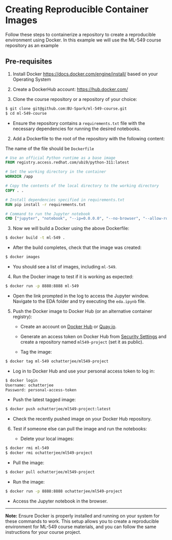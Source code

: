 # Creating Reproducible Container Images

Follow these steps to containerize a repository to create a reproducible environment using Docker. In this example we will use the ML-549 course repository as an example 

## Pre-requisites
1. Install Docker https://docs.docker.com/engine/install/ based on your Operating System
2. Create a DockerHub account: https://hub.docker.com/


1. Clone the course repository or a repository of your choice:
```bash
$ git clone git@github.com:BU-Spark/ml-549-course.git
$ cd ml-549-course
```

   - Ensure the repository contains a `requirements.txt` file with the necessary dependencies for running the desired notebooks.

2. Add a Dockerfile to the root of the repository with the following content:

The name of the file should be `Dockerfile`

```Dockerfile
# Use an official Python runtime as a base image
FROM registry.access.redhat.com/ubi9/python-311:latest

# Set the working directory in the container
WORKDIR /app

# Copy the contents of the local directory to the working directory
COPY . .

# Install dependencies specified in requirements.txt
RUN pip install -r requirements.txt

# Command to run the Jupyter notebook
CMD ["jupyter", "notebook", "--ip=0.0.0.0", "--no-browser", "--allow-root"]
```

3. Now we will build a Docker using the above Dockerfile:
```bash
$ docker build -t ml-549 .
```

   - After the build completes, check that the image was created:
```bash
$ docker images
```

   - You should see a list of images, including `ml-549`.

4. Run the Docker image to test if it is working as expected:
```bash
$ docker run -p 8888:8888 ml-549
```

   - Open the link prompted in the log to access the Jupyter window. Navigate to the EDA folder and try executing the `eda.ipynb` file.

5. Push the Docker image to Docker Hub (or an alternative container registry):

   - Create an account on [Docker Hub](https://hub.docker.com) or [Quay.io](https://quay.io).

   - Generate an access token on Docker Hub from [Security Settings](https://hub.docker.com/settings/security) and create a repository named `ml549-project` (set it as public).

   - Tag the image:
```bash
$ docker tag ml-549 ochatterjee/ml549-project
```

   - Log in to Docker Hub and use your personal access token to log in:
```bash
$ docker login
Username: ochatterjee
Password: personal-access-token
```

   - Push the latest tagged image:
```bash
$ docker push ochatterjee/ml549-project:latest
```

   - Check the recently pushed image on your Docker Hub repository.

6. Test if someone else can pull the image and run the notebooks:

   - Delete your local images:
```bash
$ docker rmi ml-549
$ docker rmi ochatterjee/ml549-project
```

   - Pull the image:
```bash
$ docker pull ochatterjee/ml549-project
```

   - Run the image:
```bash
$ docker run -p 8888:8888 ochatterjee/ml549-project
```

   - Access the Jupyter notebook in the browser.

---

**Note:** Ensure Docker is properly installed and running on your system for these commands to work. This setup allows you to create a reproducible environment for ML-549 course materials, and you can follow the same instructions for your course project.













